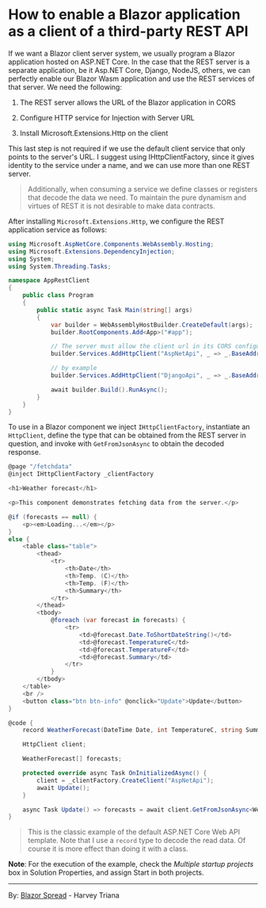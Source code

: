 ﻿# How to enable a Blazor application as a client of a third-party REST API

If we want a Blazor client server system, we usually program a Blazor application hosted on ASP.NET Core. In the case that the REST server is a separate application, be it Asp.NET Core, Django, NodeJS, others, we can perfectly enable our Blazor Wasm application and use the REST services of that server. We need the following:

1. The REST server allows the URL of the Blazor application in CORS

2. Configure HTTP service for Injection with Server URL

3. Install Microsoft.Extensions.Http on the client

This last step is not required if we use the default client service that only points to the server's URL. I suggest using IHttpClientFactory, since it gives identity to the service under a name, and we can use more than one REST server.

> Additionally, when consuming a service we define classes or registers that decode the data we need. To maintain the pure dynamism and virtues of REST it is not desirable to make data contracts.

After installing `Microsoft.Extensions.Http`, we configure the REST application service as follows:

```csharp
using Microsoft.AspNetCore.Components.WebAssembly.Hosting;
using Microsoft.Extensions.DependencyInjection;
using System;
using System.Threading.Tasks;

namespace AppRestClient
{
    public class Program
    {
        public static async Task Main(string[] args)
        {
            var builder = WebAssemblyHostBuilder.CreateDefault(args);
            builder.RootComponents.Add<App>("#app");

            // The server must allow the client url in its CORS configuration
            builder.Services.AddHttpClient("AspNetApi", _ => _.BaseAddress = new Uri("https://localhost:44382"));

            // by example
            builder.Services.AddHttpClient("DjangoApi", _ => _.BaseAddress = new Uri("https://localhost:5000"));

            await builder.Build().RunAsync();
        }
    }
}
```

To use in a Blazor component we inject `IHttpClientFactory`, instantiate an `HttpClient`, define the type that can be obtained from the REST server in question, and invoke with `GetFromJsonAsync` to obtain the decoded response.

```csharp
@page "/fetchdata"
@inject IHttpClientFactory _clientFactory

<h1>Weather forecast</h1>

<p>This component demonstrates fetching data from the server.</p>

@if (forecasts == null) {
    <p><em>Loading...</em></p>
}
else {
    <table class="table">
        <thead>
            <tr>
                <th>Date</th>
                <th>Temp. (C)</th>
                <th>Temp. (F)</th>
                <th>Summary</th>
            </tr>
        </thead>
        <tbody>
            @foreach (var forecast in forecasts) {
                <tr>
                    <td>@forecast.Date.ToShortDateString()</td>
                    <td>@forecast.TemperatureC</td>
                    <td>@forecast.TemperatureF</td>
                    <td>@forecast.Summary</td>
                </tr>
            }
        </tbody>
    </table>
    <br />
    <button class="btn btn-info" @onclick="Update">Update</button>
}

@code {
    record WeatherForecast(DateTime Date, int TemperatureC, string Summary, int TemperatureF);

    HttpClient client;

    WeatherForecast[] forecasts;

    protected override async Task OnInitializedAsync() {
        client = _clientFactory.CreateClient("AspNetApi");
        await Update();
    }

    async Task Update() => forecasts = await client.GetFromJsonAsync<WeatherForecast[]>("WeatherForecast");
}

```

> This is the classic example of the default ASP.NET Core Web API template. Note that I use a `record` type to decode the read data. Of course it is more effect than doing it with a class.

**Note**: For the execution of the example, check the *Multiple startup projects* box in Solution Properties, and assign Start in both projects.

---

By: [Blazor Spread](https://www.blazorspread.net) - Harvey Triana
